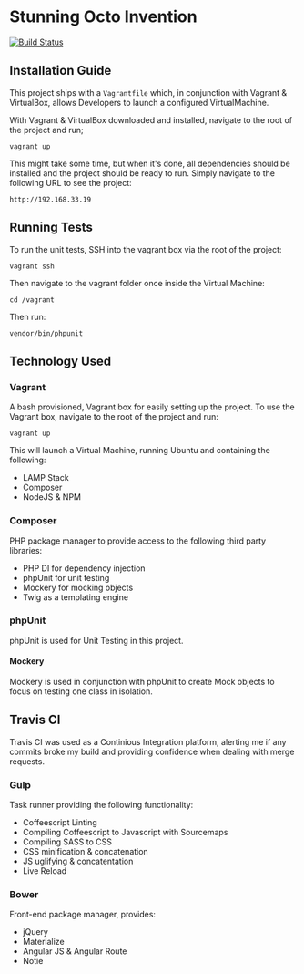 # Stunning Octo Invention

[![Build Status](https://travis-ci.org/dtisgodsson/stunning-octo-invention.svg?branch=master)](https://travis-ci.org/dtisgodsson/stunning-octo-invention)

## Installation Guide

This project ships with a `Vagrantfile` which, in conjunction with Vagrant & VirtualBox, allows Developers to launch a configured VirtualMachine.

With Vagrant & VirtualBox downloaded and installed, navigate to the root of the project and run;

`vagrant up`

This might take some time, but when it's done, all dependencies should be installed and the project should be ready to run. Simply navigate to the following URL to see the project:

`http://192.168.33.19`

## Running Tests

To run the unit tests, SSH into the vagrant box via the root of the project:

`vagrant ssh`

Then navigate to the vagrant folder once inside the Virtual Machine:

`cd /vagrant`

Then run:

`vendor/bin/phpunit`

## Technology Used

### Vagrant

A bash provisioned, Vagrant box for easily setting up the project. To use the Vagrant box, navigate to the root of the project and run:

`vagrant up`

This will launch a Virtual Machine, running Ubuntu and containing the following:

* LAMP Stack
* Composer
* NodeJS & NPM

### Composer

PHP package manager to provide access to the following third party libraries:

* PHP DI for dependency injection
* phpUnit for unit testing
* Mockery for mocking objects
* Twig as a templating engine

### phpUnit

phpUnit is used for Unit Testing in this project.

#### Mockery

Mockery is used in conjunction with phpUnit to create Mock objects to focus on testing one class in isolation.

## Travis CI

Travis CI was used as a Continious Integration platform, alerting me if any commits broke my build and providing confidence when dealing with merge requests.

### Gulp

Task runner providing the following functionality:

* Coffeescript Linting
* Compiling Coffeescript to Javascript with Sourcemaps
* Compiling SASS to CSS
* CSS minification & concatenation
* JS uglifying & concatentation
* Live Reload

### Bower

Front-end package manager, provides:

* jQuery
* Materialize
* Angular JS & Angular Route
* Notie
